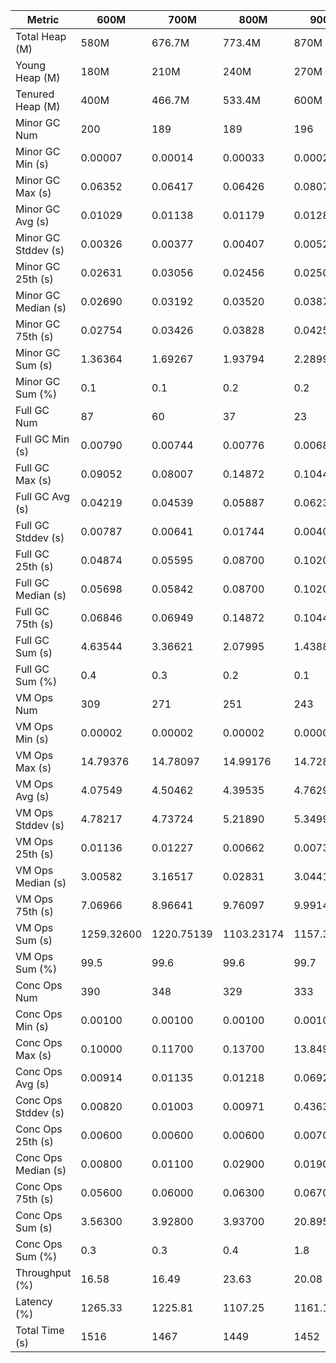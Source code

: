 | Metric | 600M | 700M | 800M | 900M | 1 GB | 2 GB | 4 GB | 8 GB |
|------|----|----|----|----|----|----|----|----|
| Total Heap (M) | 580M | 676.7M | 773.4M | 870M | 989.9M | 1998.1M | 4046.1M | 8142.1M |
| Young Heap (M) | 180M | 210M | 240M | 270M | 307.2M | 449.3M | 449.3M | 449.3M |
| Tenured Heap (M) | 400M | 466.7M | 533.4M | 600M | 682.7M | 1548.8M | 3596.8M | 7692.8M |
| Minor GC Num | 200 | 189 | 189 | 196 | 193 | 78 | 54 | 50 |
| Minor GC Min (s) | 0.00007 | 0.00014 | 0.00033 | 0.00026 | 0.00040 | 0.00054 | 0.00087 | 0.00121 |
| Minor GC Max (s) | 0.06352 | 0.06417 | 0.06426 | 0.08071 | 0.08464 | 0.12599 | 0.12665 | 0.67035 |
| Minor GC Avg (s) | 0.01029 | 0.01138 | 0.01179 | 0.01283 | 0.01576 | 0.01932 | 0.02469 | 0.05075 |
| Minor GC Stddev (s) | 0.00326 | 0.00377 | 0.00407 | 0.00520 | 0.00445 | 0.00718 | 0.00880 | 0.04568 |
| Minor GC 25th (s) | 0.02631 | 0.03056 | 0.02456 | 0.02503 | 0.03714 | 0.04623 | 0.05618 | 0.05993 |
| Minor GC Median (s) | 0.02690 | 0.03192 | 0.03520 | 0.03875 | 0.04454 | 0.05289 | 0.06180 | 0.10254 |
| Minor GC 75th (s) | 0.02754 | 0.03426 | 0.03828 | 0.04252 | 0.04932 | 0.06126 | 0.08647 | 0.12687 |
| Minor GC Sum (s) | 1.36364 | 1.69267 | 1.93794 | 2.28995 | 2.81311 | 2.52839 | 3.19155 | 6.61525 |
| Minor GC Sum (%) | 0.1 | 0.1 | 0.2 | 0.2 | 0.2 | 0.6 | 1.4 | 2.9 |
| Full GC Num | 87 | 60 | 37 | 23 | 16 | 2 | 2 | 2 |
| Full GC Min (s) | 0.00790 | 0.00744 | 0.00776 | 0.00682 | 0.00813 | 0.00959 | 0.01192 | 0.01395 |
| Full GC Max (s) | 0.09052 | 0.08007 | 0.14872 | 0.10445 | 0.10185 | 0.01833 | 0.02609 | 0.04421 |
| Full GC Avg (s) | 0.04219 | 0.04539 | 0.05887 | 0.06233 | 0.04746 | 0.01396 | 0.01901 | 0.02908 |
| Full GC Stddev (s) | 0.00787 | 0.00641 | 0.01744 | 0.00408 | 0.00756 | 0.00618 | 0.01001 | 0.02140 |
| Full GC 25th (s) | 0.04874 | 0.05595 | 0.08700 | 0.10200 | 0.05998 | 0.00959 | 0.01192 | 0.01395 |
| Full GC Median (s) | 0.05698 | 0.05842 | 0.08700 | 0.10200 | 0.06418 | 0.00959 | 0.01192 | 0.01395 |
| Full GC 75th (s) | 0.06846 | 0.06949 | 0.14872 | 0.10445 | 0.07665 | 0.01833 | 0.02609 | 0.04421 |
| Full GC Sum (s) | 4.63544 | 3.36621 | 2.07995 | 1.43880 | 0.96641 | 0.02792 | 0.03801 | 0.05816 |
| Full GC Sum (%) | 0.4 | 0.3 | 0.2 | 0.1 | 0.1 | 0.0 | 0.0 | 0.0 |
| VM Ops Num | 309 | 271 | 251 | 243 | 232 | 125 | 102 | 97 |
| VM Ops Min (s) | 0.00002 | 0.00002 | 0.00002 | 0.00003 | 0.00002 | 0.00002 | 0.00003 | 0.00002 |
| VM Ops Max (s) | 14.79376 | 14.78097 | 14.99176 | 14.72872 | 14.85009 | 14.61258 | 14.60043 | 13.94151 |
| VM Ops Avg (s) | 4.07549 | 4.50462 | 4.39535 | 4.76294 | 5.14119 | 3.28269 | 2.24654 | 2.27576 |
| VM Ops Stddev (s) | 4.78217 | 4.73724 | 5.21890 | 5.34994 | 5.10468 | 5.07441 | 4.19792 | 4.09676 |
| VM Ops 25th (s) | 0.01136 | 0.01227 | 0.00662 | 0.00730 | 0.01553 | 0.00089 | 0.00035 | 0.00029 |
| VM Ops Median (s) | 3.00582 | 3.16517 | 0.02831 | 3.04414 | 4.47455 | 0.05185 | 0.05300 | 0.06141 |
| VM Ops 75th (s) | 7.06966 | 8.96641 | 9.76097 | 9.99143 | 9.66610 | 4.49423 | 3.07454 | 3.11479 |
| VM Ops Sum (s) | 1259.32600 | 1220.75139 | 1103.23174 | 1157.39420 | 1192.75589 | 410.33646 | 229.14687 | 220.74892 |
| VM Ops Sum (%) | 99.5 | 99.6 | 99.6 | 99.7 | 99.7 | 99.4 | 98.6 | 97.1 |
| Conc Ops Num | 390 | 348 | 329 | 333 | 326 | 80 | 20 | 10 |
| Conc Ops Min (s) | 0.00100 | 0.00100 | 0.00100 | 0.00100 | 0.00100 | 0.00200 | 0.00300 | 0.00800 |
| Conc Ops Max (s) | 0.10000 | 0.11700 | 0.13700 | 13.84900 | 0.15600 | 0.21300 | 0.35100 | 0.60200 |
| Conc Ops Avg (s) | 0.00914 | 0.01135 | 0.01218 | 0.06928 | 0.01225 | 0.02219 | 0.05670 | 0.17690 |
| Conc Ops Stddev (s) | 0.00820 | 0.01003 | 0.00971 | 0.43634 | 0.01202 | 0.02337 | 0.04124 | 0.05332 |
| Conc Ops 25th (s) | 0.00600 | 0.00600 | 0.00600 | 0.00700 | 0.01000 | 0.02100 | 0.04300 | 0.50300 |
| Conc Ops Median (s) | 0.00800 | 0.01100 | 0.02900 | 0.01900 | 0.01300 | 0.02300 | 0.06600 | 0.50300 |
| Conc Ops 75th (s) | 0.05600 | 0.06000 | 0.06300 | 0.06700 | 0.06900 | 0.09200 | 0.31300 | 0.60200 |
| Conc Ops Sum (s) | 3.56300 | 3.92800 | 3.93700 | 20.89500 | 3.83800 | 1.77500 | 1.13400 | 1.76900 |
| Conc Ops Sum (%) | 0.3 | 0.3 | 0.4 | 1.8 | 0.3 | 0.4 | 0.5 | 0.8 |
| Throughput (%) | 16.58 | 16.49 | 23.63 | 20.08 | 20.04 | 70.93 | 83.64 | 84.09 |
| Latency (%) | 1265.33 | 1225.81 | 1107.25 | 1161.12 | 1196.54 | 412.89 | 232.38 | 227.42 |
| Total Time (s) | 1516 | 1467 | 1449 | 1452 | 1496 | 1420 | 1420 | 1429 |
